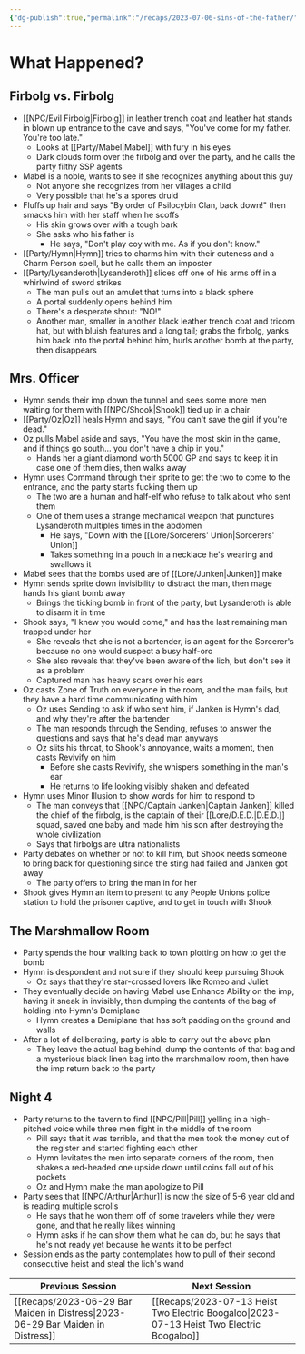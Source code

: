 ```yaml
---
{"dg-publish":true,"permalink":"/recaps/2023-07-06-sins-of-the-father/","created":"","updated":""}
---
```



# What Happened? 
## Firbolg vs. Firbolg
- [[NPC/Evil Firbolg\|Firbolg]] in leather trench coat and leather hat stands in blown up entrance to the cave and says, "You've come for my father. You're too late."
	- Looks at [[Party/Mabel\|Mabel]] with fury in his eyes
	- Dark clouds form over the firbolg and over the party, and he calls the party filthy SSP agents 
- Mabel is a noble, wants to see if she recognizes anything about this guy 
	- Not anyone she recognizes from her villages a child 
	- Very possible that he's a spores druid 
- Fluffs up hair and says "By order of Psilocybin Clan, back down!" then smacks him with her staff when he scoffs 
	- His skin grows over with a tough bark  
	- She asks who his father is 
		- He says, "Don't play coy with me. As if you don't know."
- [[Party/Hymn\|Hymn]] tries to charms him with their cuteness and a Charm Person spell, but he calls them an imposter 
- [[Party/Lysanderoth\|Lysanderoth]] slices off one of his arms off in a whirlwind of sword strikes 
	- The man pulls out an amulet that turns into a black sphere 
	- A portal suddenly opens behind him
	- There's a desperate shout: "NO!"
	- Another man, smaller in another black leather trench coat and tricorn hat, but with bluish features and a long tail; grabs the firbolg, yanks him back into the portal behind him, hurls another bomb at the party, then disappears 


## Mrs. Officer
- Hymn sends their imp down the tunnel and sees some more men waiting for them with [[NPC/Shook\|Shook]] tied up in a chair 
- [[Party/Oz\|Oz]] heals Hymn and says, "You can't save the girl if you're dead."
- Oz pulls Mabel aside and says, "You have the most skin in the game, and if things go south... you don't have a chip in you."
	- Hands her a giant diamond worth 5000 GP and says to keep it in case one of them dies, then walks away  
- Hymn uses Command through their sprite to get the two to come to the entrance, and the party starts fucking them up
	- The two are a human and half-elf who refuse to talk about who sent them
	- One of them uses a strange mechanical weapon that punctures Lysanderoth multiples times in the abdomen 
		- He says, "Down with the [[Lore/Sorcerers' Union\|Sorcerers' Union]] 
		- Takes something in a pouch in a necklace he's wearing and swallows it
- Mabel sees that the bombs used are of [[Lore/Junken\|Junken]] make 
- Hymn sends sprite down invisibility to distract the man, then mage hands his giant bomb away
	- Brings the ticking bomb in front of the party, but Lysanderoth is able to disarm it in time
- Shook says, "I knew you would come," and has the last remaining man trapped under her 
	-  She reveals that she is not a bartender, is an agent for the Sorcerer's because no one would suspect a busy half-orc
	- She also reveals that they've been aware of the lich, but don't see it as a problem
	- Captured man has heavy scars over his ears 
- Oz casts Zone of Truth on everyone in the room, and the man fails, but they have a hard time communicating with him 
	- Oz uses Sending to ask if who sent him, if Janken is Hymn's dad, and why they're after the bartender 
	- The man responds through the Sending, refuses to answer the questions and says that he's dead man anyways
	- Oz slits his throat, to Shook's annoyance, waits a moment, then casts Revivify on him
		- Before she casts Revivify, she whispers something in the man's ear
		- He returns to life looking visibly shaken and defeated 
- Hymn uses Minor Illusion to show words for him to respond to 
	- The man conveys that [[NPC/Captain Janken\|Captain Janken]] killed the chief of the firbolg, is the captain of their [[Lore/D.E.D.\|D.E.D.]] squad, saved one baby and made him his son after destroying the whole civilization
	- Says that firbolgs are ultra nationalists
- Party debates on whether or not to kill him, but Shook needs someone to bring back for questioning since the sting had failed and Janken got away  
	- The party offers to bring the man in for her 
- Shook gives Hymn an item to present to any People Unions police station to hold the prisoner captive, and to get in touch with Shook

## The Marshmallow Room 
- Party spends the hour walking back to town plotting on how to get the bomb 
- Hymn is despondent and not sure if they should keep pursuing Shook 
	- Oz says that they're star-crossed lovers like Romeo and Juliet 
- They eventually decide on having Mabel use  Enhance Ability on the imp, having it sneak in invisibly, then dumping the contents of the bag of holding into Hymn's Demiplane 
	- Hymn creates a Demiplane that has soft padding on the ground and walls
- After a lot of deliberating, party is able to carry out the above plan 
	- They leave the actual bag behind, dump the contents of that bag and a mysterious black linen bag into the marshmallow room, then have the imp return back to the party 


## Night 4
- Party returns to the tavern to find [[NPC/Pill\|Pill]] yelling in a high-pitched voice while three men fight in the middle of the room
	- Pill says that it was terrible, and that the men took the money out of the register and started fighting each other
	- Hymn levitates the men into separate corners of the room, then shakes a red-headed one upside down until coins fall out of his pockets
	- Oz and Hymn make the man apologize to Pill
- Party sees that [[NPC/Arthur\|Arthur]] is now the size of 5-6 year old and is reading multiple scrolls 
	- He says that he won them off of some travelers while they were gone, and that he really likes winning 
	- Hymn asks if he can show them what he can do, but he says that he's not ready yet because he wants it to be perfect 
- Session ends as the party contemplates how to pull of their second consecutive heist and steal the lich's wand

|  **Previous Session**   | **Next Session**|
| --- | --- |
| [[Recaps/2023-06-29 Bar Maiden in Distress\|2023-06-29 Bar Maiden in Distress]]   | [[Recaps/2023-07-13 Heist Two Electric Boogaloo\|2023-07-13 Heist Two Electric Boogaloo]]   |